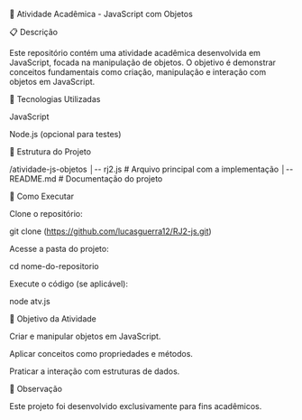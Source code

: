 📌 Atividade Acadêmica - JavaScript com Objetos

📋 Descrição

Este repositório contém uma atividade acadêmica desenvolvida em JavaScript, focada na manipulação de objetos. O objetivo é demonstrar conceitos fundamentais como criação, manipulação e interação com objetos em JavaScript.

🚀 Tecnologias Utilizadas

JavaScript

Node.js (opcional para testes)

📂 Estrutura do Projeto

/atividade-js-objetos
│-- rj2.js  # Arquivo principal com a implementação
│-- README.md # Documentação do projeto

🔧 Como Executar

Clone o repositório:

git clone (https://github.com/lucasguerra12/RJ2-js.git)

Acesse a pasta do projeto:

cd nome-do-repositorio

Execute o código (se aplicável):

node atv.js

📌 Objetivo da Atividade

Criar e manipular objetos em JavaScript.

Aplicar conceitos como propriedades e métodos.

Praticar a interação com estruturas de dados.

📝 Observação

Este projeto foi desenvolvido exclusivamente para fins acadêmicos.
